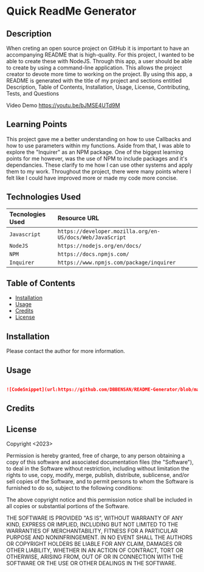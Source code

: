 # Quick ReadMe Generator

## Description 

When creting an open source project on GitHub it is important to have an accompanying README that is high-quality. For this project, I wanted to be able to create these with NodeJS. Through this app, a user should be able to create by using a command-line application. This allows the project creator to devote more time to working on the project. By using this app, a README is generated with the title of my project and sections entitled Description, Table of Contents, Installation, Usage, License, Contributing, Tests, and Questions

Video Demo
https://youtu.be/bJMSE4UTd9M

## Learning Points

This project gave me a better understanding on how to use Callbacks and how to use parameters within my functions. Aside from that, I was able to explore the "Inquirer" as an NPM package. One of the biggest learning points for me however, was the use of NPM to include packages and it's dependancies. These clarify to me how I can use other systems and apply them to my work. Throughout the project, there were many points where I felt like I could have improved more or made my code more concise. 

## Technologies Used

| Tecnologies Used | Resource URL     | 
| :-------- | :------- | 
| `Javascript` | `https://developer.mozilla.org/en-US/docs/Web/JavaScript` | 
| `NodeJS` | `https://nodejs.org/en/docs/` | 
| `NPM` | `https://docs.npmjs.com/` | 
| `Inquirer` | `https://www.npmjs.com/package/inquirer` | 


## Table of Contents 
* [Installation](#installation)
* [Usage](#usage)
* [Credits](#credits)
* [License](#license)


## Installation

Please contact the author for more information.


## Usage 


```md

![CodeSnippet](url:https://github.com/DBBENSAN/README-Generator/blob/main/assets/screenshot.png?raw=true)

```
## Credits
    


## License
Copyright <2023> <Daniele Bensan>

Permission is hereby granted, free of charge, to any person obtaining a copy of this software and associated documentation files (the "Software"), to deal in the Software without restriction, including without limitation the rights to use, copy, modify, merge, publish, distribute, sublicense, and/or sell copies of the Software, and to permit persons to whom the Software is furnished to do so, subject to the following conditions:

The above copyright notice and this permission notice shall be included in all copies or substantial portions of the Software.

THE SOFTWARE IS PROVIDED "AS IS", WITHOUT WARRANTY OF ANY KIND, EXPRESS OR IMPLIED, INCLUDING BUT NOT LIMITED TO THE WARRANTIES OF MERCHANTABILITY, FITNESS FOR A PARTICULAR PURPOSE AND NONINFRINGEMENT. IN NO EVENT SHALL THE AUTHORS OR COPYRIGHT HOLDERS BE LIABLE FOR ANY CLAIM, DAMAGES OR OTHER LIABILITY, WHETHER IN AN ACTION OF CONTRACT, TORT OR OTHERWISE, ARISING FROM, OUT OF OR IN CONNECTION WITH THE SOFTWARE OR THE USE OR OTHER DEALINGS IN THE SOFTWARE.



